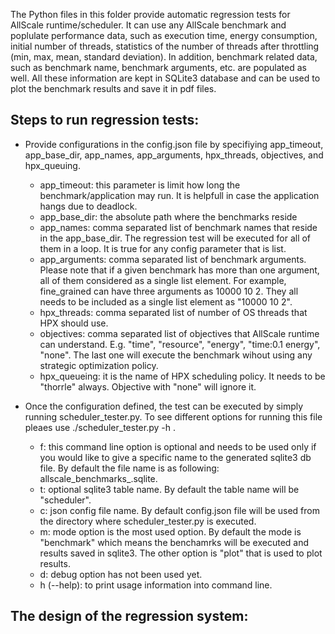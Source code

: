 The Python files in this folder provide automatic regression tests for AllScale runtime/scheduler. It can use any AllScale benchmark and poplulate performance data, such as execution time, energy consumption, initial number of threads,  statistics of the number of threads after throttling (min, max, mean, standard deviation). In addition, benchmark related data, such as benchmark name, benchmark arguments, etc. are populated as well. All these information are kept in SQLite3 database and can be used to plot the benchmark results and save it in pdf files.

## Steps to run regression tests:

* Provide configurations in the config.json file by specifiying app_timeout, app_base_dir, app_names, app_arguments, hpx_threads, objectives, and hpx_queuing.
    * app_timeout:  this parameter is limit how long the benchmark/application may run. It is helpfull in case the application hangs due to deadlock.
    * app_base_dir: the absolute path where the benchmarks reside
    * app_names: comma separated list of benchmark names that reside in the app_base_dir. The regression test will be executed for all of them in a loop. It is true for any config parameter that is list.
    * app_arguments: comma separated list of benchmark arguments. Please note that if a given benchmark has more than one argument, all of them considered as a single list element. For example, fine_grained can have three arguments as 10000 10 2. They all needs to be included as a single list element as "10000 10 2".
    * hpx_threads: comma separated list of number of OS threads that HPX should use.
    * objectives: comma separated list of objectives that AllScale runtime can understand. E.g. "time", "resource", "energy", "time:0.1 energy", "none". The last one will execute the benchmark wihout using any strategic optimization policy.
    * hpx_queueing: it is the name of HPX scheduling policy. It needs to be "thorrle" always. Objective with "none" will ignore it.
 
* Once the configuration defined, the test can be executed by simply running scheduler_tester.py. To see different options for running this file pleaes use ./scheduler_tester.py -h .
    * f: this command line option is optional and needs to be used only if you would like to give a specific name to the generated sqlite3 db file. By default the file name is as following: allscale_benchmarks_<timestamp>.sqlite. 
    * t: optional sqlite3 table name. By default the table name will be "scheduler".
    * c: json config file name. By default config.json file will be used from the directory where scheduler_tester.py is executed.
    * m: mode option is the most used option. By default the mode is "benchmark" which means the benchamrks will be executed and results saved in sqlite3. The other option is "plot" that is used to plot results.
    * d: debug option has not been used yet.
    * h (--help): to print usage information into command line.


## The design of the regression system:

